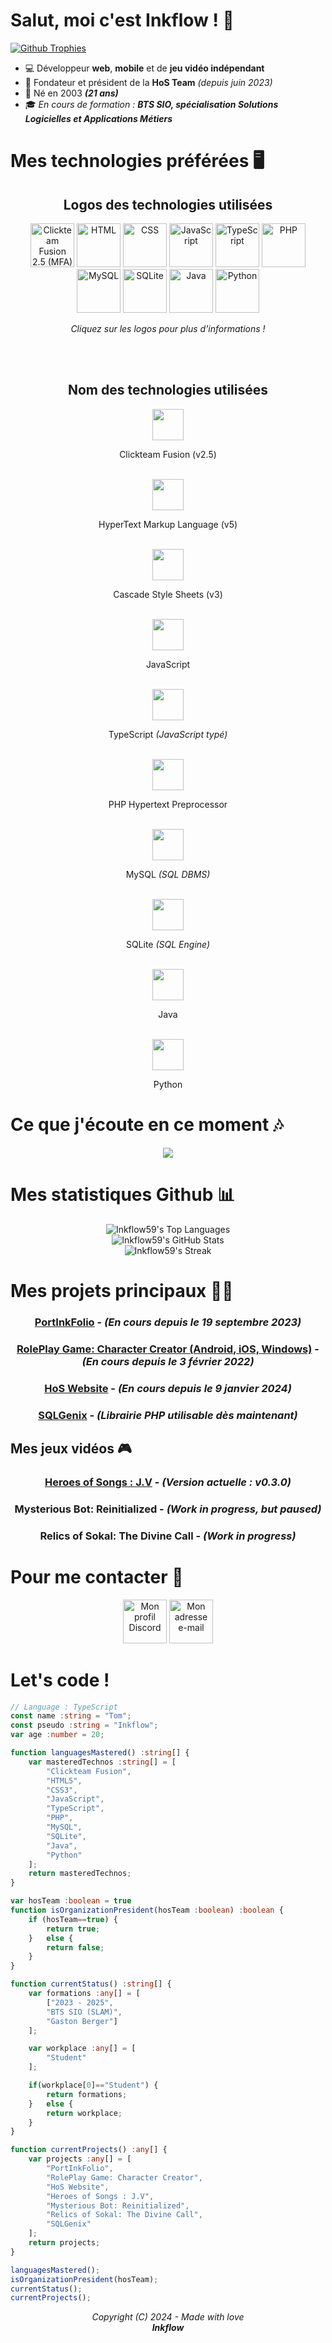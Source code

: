# Salut, moi c'est Inkflow ! 👋
[![Github Trophies](https://github-profile-trophy.vercel.app/?username=Inkflow59&theme=matrix&rank=SECRET,SSS,SS,S,AAA,AA,A,B,C)](https://github.com/ryo-ma/github-profile-trophy)<br>
- 💻 Développeur **web**, **mobile** et de **jeu vidéo indépendant**
- 👑 Fondateur et président de la **HoS Team** *(depuis juin 2023)*
- 🎂 Né en 2003 ***(21 ans)***
- 🎓 *En cours de formation : **BTS SIO, spécialisation Solutions Logicielles et Applications Métiers***

# Mes technologies préférées 🖥️
<div align="center">
  <h2>Logos des technologies utilisées</h2>
</div>

<div align="center">
<a href="https://www.clickteam.com/clickteam-fusion-2-5"><img src="technoIcons/mfaLogo.svg" width="70" height="70" alt="Clickteam Fusion 2.5 (MFA)"></a>
<a href="https://wikipedia.org/wiki/Hypertext_Markup_Language"><img src="technoIcons/htmlLogo.svg" width="70" height="70" alt="HTML"></a>
<a href="https://wikipedia.org/wiki/CSS"><img src="technoIcons/cssLogo.svg" width="70" height="70" alt="CSS"></a>
<a href="https://wikipedia.org/wiki/JavaScript"><img src="technoIcons/jsLogo.svg" width="70" height="70" alt="JavaScript"></a>
<a href="https://wikipedia.org/wiki/TypeScript"><img src="technoIcons/tsLogo.svg" width="70" height="70" alt="TypeScript"></a>
<a href="https://wikipedia.org/wiki/PHP"><img src="technoIcons/phpLogo.svg" width="70" height="70" alt="PHP"></a>
<a href="https://wikipedia.org/wiki/MySQL"><img src="technoIcons/mysqlLogo.svg" width="70" height="70" alt="MySQL"></a>
<a href="https://wikipedia.org/wiki/SQLite"><img src="technoIcons/sqliteLogo.svg" width="70" height="70" alt="SQLite"></a>
<a href="https://wikipedia.org/wiki/Java_(programming_language)"><img src="technoIcons/javaLogo.svg" width="70" height="70" alt="Java"></a>
<a href="https://wikipedia.org/wiki/Python_(programming_language)"><img src="technoIcons/pyLogo.svg" width="70" height="70" alt="Python"></a>

<p><em>Cliquez sur les logos pour plus d'informations !</em></p>
</div>
<br>
<br>
<div align="center">
  <h2>Nom des technologies utilisées</h2>
</div>

<div align="center">
  <img src="technoIcons/mfaLogo.svg" width="50" height="50"><p>Clickteam Fusion (v2.5)</p><br>
  <img src="technoIcons/htmlLogo.svg" width="50" height="50"><p>HyperText Markup Language (v5)</p><br>
  <img src="technoIcons/cssLogo.svg" width="50" height="50"><p>Cascade Style Sheets (v3)</p><br>
  <img src="technoIcons/jsLogo.svg" width="50" height="50"><p>JavaScript</p><br>
  <img src="technoIcons/tsLogo.svg" width="50" height="50"><p>TypeScript <em>(JavaScript typé)</em></p><br>
  <img src="technoIcons/phpLogo.svg" width="50" height="50"><p>PHP Hypertext Preprocessor</p><br>
  <img src="technoIcons/mysqlLogo.svg" width="50" height="50"><p>MySQL <em>(SQL DBMS)</em></p><br>
  <img src="technoIcons/sqliteLogo.svg" width="50" height="50"><p>SQLite <em>(SQL Engine)</em></p><br>
  <img src="technoIcons/javaLogo.svg" width="50" height="50"><p>Java</p><br>
  <img src="technoIcons/pyLogo.svg" width="50" height="50"><p>Python</p>
</div>

# Ce que j'écoute en ce moment 🎶
<div align="center">
  <a href="https://open.spotify.com/user/11127395499"><img src="https://spotify-recently-played-readme.vercel.app/api?user=11127395499&unique=true"/></a>
</div>

# Mes statistiques Github 📊
<div align="center">
<img src="https://github-readme-stats.vercel.app/api/top-langs/?username=Inkflow59&theme=chartreuse-dark&show_icons=true&hide_border=true&layout=compact" alt="Inkflow59's Top Languages"/><br>
<img src="https://github-readme-stats.vercel.app/api?username=Inkflow59&theme=chartreuse-dark&show_icons=true&hide_border=true&count_private=true" alt="Inkflow59's GitHub Stats"/><br>
<img src="https://github-readme-streak-stats.herokuapp.com/?user=Inkflow59&theme=chartreuse-dark&hide_border=true" alt="Inkflow59's Streak"/>
</div>

# Mes projets principaux 👨‍💻
<div align="center">
<h3><strong><a href="https://github.com/Inkflow59/PortInkFolio-Reagent">PortInkFolio</a></strong> - <em>(En cours depuis le 19 septembre 2023)</em></h3>
<h3><strong><a href="https://github.com/Inkflow59/RPGCC-Rebirth">RolePlay Game: Character Creator (Android, iOS, Windows)</a></strong> - <em>(En cours depuis le 3 février 2022)</em></h3>
<h3><strong><a href="https://hos-team.fr">HoS Website</a></strong> - <em>(En cours depuis le 9 janvier 2024)</em></h3>
<h3><strong><a href="https://github.com/Inkflow59/SQLGenix">SQLGenix</a></strong> - <em>(Librairie PHP utilisable dès maintenant)</em></h3>
</div>

## Mes jeux vidéos 🎮

<div align="center">
<h3><strong><a href="https://inkflow.itch.io/hos-jv">Heroes of Songs : J.V</a></strong> - <em>(Version actuelle : v0.3.0)</em></h3>
<h3><strong>Mysterious Bot: Reinitialized</strong> - <em>(Work in progress, but <strong>paused</strong>)</em></h3>
<h3><strong>Relics of Sokal: The Divine Call</strong> - <em>(Work in progress)</em></h3>
</div>

# Pour me contacter 📧
<div align="center">
<a href="https://discordapp.com/users/286179374204583938"><img src="contactIcons/discord.svg" width="70" height="70" alt="Mon profil Discord"></a>
<a href="mailto:tomcucherosset@hotmail.fr"><img src="contactIcons/mail.svg" width="70" height="70" alt="Mon adresse e-mail"></a>
</div>

# Let's code !
```ts
// Language : TypeScript
const name :string = "Tom";
const pseudo :string = "Inkflow";
var age :number = 20;

function languagesMastered() :string[] {
    var masteredTechnos :string[] = [
        "Clickteam Fusion",
        "HTML5",
        "CSS3",
        "JavaScript",
        "TypeScript",
        "PHP",
        "MySQL",
        "SQLite",
        "Java",
        "Python"
    ];
    return masteredTechnos;
}

var hosTeam :boolean = true
function isOrganizationPresident(hosTeam :boolean) :boolean {
    if (hosTeam==true) {
        return true;
    }   else {
        return false;
    }
}

function currentStatus() :string[] {
    var formations :any[] = [
        ["2023 - 2025",
        "BTS SIO (SLAM)",
        "Gaston Berger"]
    ];

    var workplace :any[] = [
        "Student"
    ];

    if(workplace[0]=="Student") {
        return formations;
    }   else {
        return workplace;
    }
}

function currentProjects() :any[] {
    var projects :any[] = [
        "PortInkFolio",
        "RolePlay Game: Character Creator",
        "HoS Website",
        "Heroes of Songs : J.V",
        "Mysterious Bot: Reinitialized",
        "Relics of Sokal: The Divine Call",
        "SQLGenix"
    ];
    return projects;
}

languagesMastered();
isOrganizationPresident(hosTeam);
currentStatus();
currentProjects();
```

<div align="center">
<em>Copyright (C) 2024 - Made with love</em><br>
<em><strong>Inkflow</strong></em>
</div>
